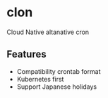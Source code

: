 # clon

Cloud Native altanative cron

## Features

- Compatibility crontab format
- Kubernetes first
- Support Japanese holidays

